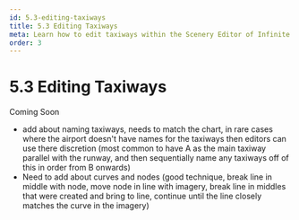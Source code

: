 ```yaml
---
id: 5.3-editing-taxiways
title: 5.3 Editing Taxiways
meta: Learn how to edit taxiways within the Scenery Editor of Infinite Flight.
order: 3
---
```




# 5.3 Editing Taxiways



Coming Soon





- add about naming taxiways, needs to match the chart, in rare cases where the airport doesn't have names for the taxiways then editors can use there discretion (most common to have A as the main taxiway parallel with the runway, and then sequentially name any taxiways off of this in order from B onwards)
- Need to add about curves and nodes (good technique, break line in middle with node, move node in line with imagery, break line in middles that were created and bring to line, continue until the line closely matches the curve in the imagery)
